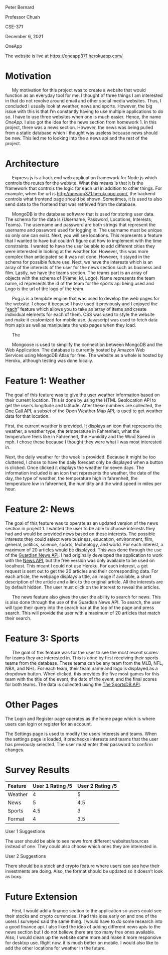 ﻿Peter Bernard

Professor Chuah

CSE-371

December 6, 2021

OneApp

The website is live at <https://oneapp371.herokuapp.com/>
# Motivation
`	`My motivation for this project was to create a website that would function as an everyday tool for me. I thought of three things I am interested in that do not revolve around email and other social media websites. Thus, I concluded I usually look at weather, news and sports. However, the big issue with this is that I’m constantly having to use multiple applications to do so. I have to use three websites when one is much easier. Hence, the name *OneApp.* I also got the idea for the news section from homework 1. In this project, there was a news section. However, the news was being pulled from a static database which I thought was useless because news should be new. This led me to looking into the a news api and the rest of the project. 
# Architecture
`	`Express.js is a back end web application framework for Node.js which controls the routes for the website. What this means is that it is the framework that controls the logic for each url in addition to other things. For example, when the url is <http://oneapp371.herokuapp.com/>, the backend controls what frontend page should be shown. Sometimes, it is used to also send data to the frontend that was retrieved from the database. 

`	`MongoDB is the database software that is used for storing user data. The schema for the data is {Username, Password, Locations, Interests, Teams}. The username and password are both strings that represent the username and password used for logging in. The username must be unique so only one can exist. Next, you will see locations. This represents a feature that I wanted to have but couldn’t figure out how to implement with the time constraints. I wanted to have the user be able to add different cities they were interested in looking at the weather for. However, this was more complex than anticipated so it was not done. However, it stayed in the schema for possible future use. Next, we have the interests which is an array of the interests of the user for the news section such as business and film. Lastly, we have the teams section. The teams part is an array of objects with the schema of {Name, Id, Logo}. Name represents the team name, id represents the id of the team for the sports api being used and Logo is the url of the logo of the team. 

`	`Pug.js is a template engine that was used to develop the web pages for the website. I chose it because I have used it previously and I enjoyed the “[each](https://pugjs.org/language/iteration.html)” feature which allows you to take an array of items and create individual elements for each of them. CSS was used to style the website and make it customized for mobile use. Javascript was used to fetch data from apis as well as manipulate the web pages when they load. 

`	`The 

`	`Mongoose is used to simplify the connection between MongoDB and the Web Application. The database is currently hosted by Amazon Web Services using MongoDB Atlas for free. The website as a whole is hosted by Heroku, although testing was done locally. 
# Feature 1: Weather
The goal of this feature was to give the user weather information based on their current location. This is done by using the HTML Geolocation API to get the user’s longitude and latitude. After these numbers are collected, the [One Call API](https://openweathermap.org/api/one-call-api), a subset of the Open Weather Map API, is used to get weather data for that location. 

First, the current weather is provided. It displays an icon that represents the weather, a weather type, the temperature in Fahrenheit, what the temperature feels like in Fahrenheit, the Humidity and the Wind Speed in mph. I chose these because I thought they were what I was most interested in. 



Next, the daily weather for the week is provided. Because it might be too cluttered, I chose to have the daily forecast only be displayed when a button is clicked. Once clicked it displays the weather for seven days. The information included is an icon that represents the weather, the date of the day, the type of weather, the temperature high in fahrenheit, the temperature low in fahrenheit, the humidity and the wind speed in miles per hour. 

# Feature 2: News
The goal of this feature was to operate as an updated version of the news section in project 1. I wanted the user to be able to choose interests they had and would be provided news based on these interests. The possible interests they could select were business, education, environment, film, general, politics, science, sports, technology, and world. For each interest, a maximum of 20 articles would be displayed. This was done through the use of the [Guardian News API](https://open-platform.theguardian.com/documentation/). I had originally developed the application to work with the [News API](https://newsapi.org/), but the free version was only available to be used on localhost. This meant I could not use Heroku. For each interest, a get request is sent out to get the 20 articles and their corresponding data. For each article, the webpage displays a title, an image if available, a short description of the article and a link to the original article. All the interests are by default hidden. The user must click on the interest to reveal the articles. 


`	`The news feature also gives the user the ability to search for news. This is also done through the use of the Guardian News API. To search, the user will type their query into the search bar at the top of the page and press search. This will provide the user with a maximum of 20 articles that match their search. 

# Feature 3: Sports
`	`The goal of this feature was for the user to see the most recent scores for teams they are interested in. This is done by first receiving their sports teams from the database. These teams can be any team from the MLB, NFL, NBA, and NHL. For each team, their team name and logo is displayed as a dropdown button. When clicked, this provides the five most games for this team with the title of the event, the date of the event, and the final scores for both teams. The data is collected using the [The SportsDB API](https://www.thesportsdb.com/api.php).  



# Other Pages
The Login and Register page operates as the home page which is where users can login or register for an account. 



The Settings page is used to modify the users interests and teams. When the settings page is loaded, it prechecks interests and teams that the user has previously selected. The user must enter their password to confirm changes.


#
# Survey Results


|Feature|User 1 Rating /5|User 2 Rating /5|
| :- | :- | :- |
|Weather |4|5|
|News|5|4.5|
|Sports|4.5|3|
|Format|4|3.5|

User 1 Suggestions

The user should be able to see news from different websites/sources instead of one. They could also choose which ones they are interested in. 

User 2 Suggestions

There should be a stock and crypto feature where users can see how their investments are doing. Also,  the format should be updated so it doesn’t look as boxy. 



# Future Extension 
`	`First, I would add a finance section to the application so users could see their stocks and crypto currencies. I had this idea early on and one of the users I surveyed said the same thing. I would have to do some research into a good finance api. I also liked the idea of adding different news apis to the news section but I do not believe there are too many free ones available. Also, I would clean up the website some more and make it more responsive for desktop use. Right now, it is much better on mobile. I would also like to add the other locations for weather in the future. 
